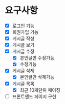 # 요구사항
- [X] 로그인 기능
- [X] 회원가입 기능
- [X] 게시글 작성
- [X] 게시글 보기
- [X] 게시글 수정
    - [X] 본인글만 수정가능
    - [X] 수정기능
- [X] 게시글 삭제
    - [X] 본인글만 삭제가능
- [X] 게시글 목록
    - [X] 최근 10개단위 페이징
- [ ] 프론트엔드 페이지 구현
